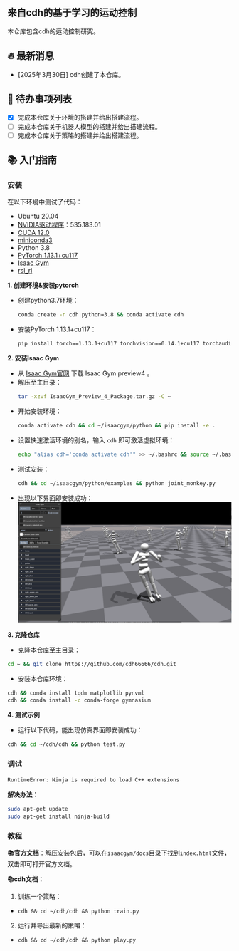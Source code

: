 ## 来自cdh的基于学习的运动控制
本仓库包含cdh的运动控制研究。
## 🔥 最新消息
- [2025年3月30日] cdh创建了本仓库。
## 📝 待办事项列表
- [x] 完成本仓库关于环境的搭建并给出搭建流程。
- [ ] 完成本仓库关于机器人模型的搭建并给出搭建流程。
- [ ] 完成本仓库关于策略的搭建并给出搭建流程。

## 📚 入门指南
### 安装

在以下环境中测试了代码：

- Ubuntu 20.04
- [NVIDIA驱动程序](https://www.cnblogs.com/nannandbk/p/18144618)：535.183.01
- [CUDA 12.0](https://blog.51cto.com/u_16213611/10480090)
- [miniconda3](https://blog.csdn.net/Damien_J_Scott/article/details/136563747?ops_request_misc=%257B%2522request%255Fid%2522%253A%25221b853d33ab064561ffa7d4d83f5f77e5%2522%252C%2522scm%2522%253A%252220140713.130102334.pc%255Fall.%2522%257D&request_id=1b853d33ab064561ffa7d4d83f5f77e5&biz_id=0&utm_medium=distribute.pc_search_result.none-task-blog-2~all~first_rank_ecpm_v1~rank_v31_ecpm-6-136563747-null-null.142^v102^pc_search_result_base4&utm_term=ubantu%E5%AE%89%E8%A3%85%20miniconda3&spm=1018.2226.3001.4187)
- Python 3.8 
- [PyTorch 1.13.1+cu117](https://pytorch.org/get-started/previous-versions/)
- [Isaac Gym](https://developer.nvidia.com/isaac-gym/download) 
- [rsl_rl](https://github.com/leggedrobotics/rsl_rl)
 
 
**1. 创建环境&安装pytorch**
-  创建python3.7环境：
    ```bash
    conda create -n cdh python=3.8 && conda activate cdh
    ```
-  安装PyTorch 1.13.1+cu117：
    ```bash
    pip install torch==1.13.1+cu117 torchvision==0.14.1+cu117 torchaudio==0.13.1 --extra-index-url https://download.pytorch.org/whl/cu117
    ```
 
**2. 安装Isaac Gym**

-  从 [Isaac Gym官网](https://developer.nvidia.com/isaac-gym) 下载 Isaac Gym preview4 。
-  解压至主目录：
    ```bash
    tar -xzvf IsaacGym_Preview_4_Package.tar.gz -C ~
    ```
-  开始安装环境：
    ```bash
    conda activate cdh && cd ~/isaacgym/python && pip install -e .
    ```
-  设置快速激活环境的别名，输入 `cdh` 即可激活虚拟环境：
    ```bash
    echo "alias cdh='conda activate cdh'" >> ~/.bashrc && source ~/.bashrc
    ```
-  测试安装：
    ```bash
    cdh && cd ~/isaacgym/python/examples && python joint_monkey.py
    ```
-  出现以下界面即安装成功：![猴子仿真界面](img_for_readme/image.png)


<!-- **3. 安装rsl_rl库**

- 从 [rsl_rl github仓库](https://github.com/leggedrobotics/rsl_rl) 下载ZIP。
- 解压至主目录并更改文件夹名字：
```bash
unzip rsl_rl-main.zip -d ~ && mv ~/rsl_rl-main ~/rsl_rl
```
- 开始安装环境：
```bash
cdh && cd ~/rsl_rl && pip install -e .
```
- 出现**success**即安装成功。 -->
 
 
**3. 克隆仓库**
-  克隆本仓库至主目录：
```bash
cd ~ && git clone https://github.com/cdh66666/cdh.git
```
-  安装本仓库环境：
```bash
cdh && conda install tqdm matplotlib pynvml
cdh && conda install -c conda-forge gymnasium
```

**4. 测试示例**
- 运行以下代码，能出现仿真界面即安装成功：
```bash
cdh && cd ~/cdh/cdh && python test.py
```

### 调试
```bash
RuntimeError: Ninja is required to load C++ extensions
```
**解决办法：**
```bash
sudo apt-get update
sudo apt-get install ninja-build
```


### 教程
**📚官方文档**：解压安装包后，可以在`isaacgym/docs`目录下找到`index.html`文件，双击即可打开官方文档。

**📚cdh文档**：
1. 训练一个策略：
  - `cdh && cd ~/cdh/cdh && python train.py`
 

2. 运行并导出最新的策略：
  - `cdh && cd ~/cdh/cdh && python play.py`
 
 